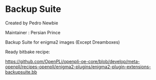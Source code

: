 Backup Suite
===========
Created by Pedro Newbie

Maintainer : Persian Prince

Backup Suite for enigma2 images (Except Dreamboxes)

Ready bitbake recipe:

https://github.com/OpenPLi/openpli-oe-core/blob/develop/meta-openpli/recipes-openpli/enigma2-plugins/enigma2-plugin-extensions-backupsuite.bb
